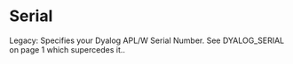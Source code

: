 # Serial

Legacy: Specifies your Dyalog APL/W Serial Number. See  DYALOG_SERIAL on page 1 which supercedes it..
